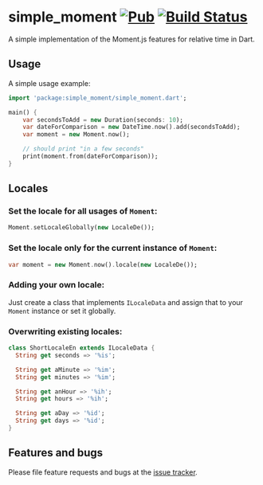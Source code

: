 # simple_moment [![Pub](https://img.shields.io/pub/v/simple_moment.svg)](https://pub.dartlang.org/packages/simple_moment) [![Build Status](https://travis-ci.org/rinukkusu/simple_moment.svg?branch=master)](https://travis-ci.org/rinukkusu/simple_moment)

A simple implementation of the Moment.js features for relative time in Dart.

## Usage

A simple usage example:

```dart
import 'package:simple_moment/simple_moment.dart';

main() {
    var secondsToAdd = new Duration(seconds: 10);
    var dateForComparison = new DateTime.now().add(secondsToAdd);
    var moment = new Moment.now();

    // should print "in a few seconds"
    print(moment.from(dateForComparison));
}
```

## Locales

### Set the locale for all usages of `Moment`:

```dart
Moment.setLocaleGlobally(new LocaleDe());
```

### Set the locale only for the current instance of `Moment`:

```dart
var moment = new Moment.now().locale(new LocaleDe());
```

### Adding your own locale:

Just create a class that implements `ILocaleData` and assign that to your `Moment` instance or set it globally.


### Overwriting existing locales:

```dart
class ShortLocaleEn extends ILocaleData {
  String get seconds => '%is';

  String get aMinute => '%im';
  String get minutes => '%im';

  String get anHour => '%ih';
  String get hours => '%ih';

  String get aDay => '%id';
  String get days => '%id';
}
```

## Features and bugs

Please file feature requests and bugs at the [issue tracker][tracker].

[tracker]: https://github.com/rinukkusu/simple_moment/issues
